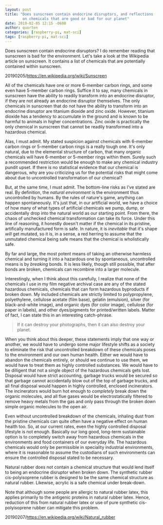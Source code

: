 ```yaml
---
layout: post
title: "Does sunscreen contain endocrine disruptors, and reflections
        on chemicals that are good or bad for our planet"
date: 2019-02-05 12:15 -0600
author: quorten
categories: [raspberry-pi, mat-sci]
tags: [raspberry-pi, mat-sci]
---
```


Does sunscreen contain endocrine disruptors?  I do remember reading
that sunscreen is bad for the environment.  Let's take a look at the
Wikipedia article on sunscreen.  It contains a list of chemicals that
are potentially contained within sunscreen.

20190205/https://en.wikipedia.org/wiki/Sunscreen

All of the chemicals have one or more 6-member carbon rings, and some
even have 5-member carbon rings.  Suffice it to say, many chemicals in
sunscreen have the ability to readily transform into an endocrine
disruptor, if they are not already an endocrine disruptor themselves.
The only chemicals in sunscreen that do not have the ability to
transform into an endocrine disruptor are titanium dioxide and zinc
oxide.  However, titanium dioxide has a tendency to accumulate in the
ground and is known to be harmful to animals in higher concentrations.
Zinc oxide is practically the only chemical in sunscreen that cannot
be readily transformed into a hazardous chemical.

Alas, I must admit.  My stated suspicion against chemicals with
6-member carbon rings or 5-member carbon rings is a really tough one.
It's only natural, due to the elemental structure of carbon, that many
organic chemicals will have 6-member or 5-member rings within them.
Surely such a recommended restriction would be enough to make any
chemical industry pundit upset.  If there is no statistical evidence
that our chemical is dangerous, why are you criticizing us for the
potential risks that might come about due to uncontrolled
transformation of our chemical?

<!-- more -->

But, at the same time, I must admit.  The bottom-line risks as I've
stated are real.  By definition, the _natural environment_ is the
environment thus uncontrolled by humans.  By the rules of nature's
game, anything can happen spontaneously.  It's just that, in our
artificial world, we have a choice of how many of what types of
artificial chemicals we pump, dump, or accidentally drop into the
natural world as our starting point.  From there, the chaos of
unchecked chemical transformation can take its force.  Under this line
of reasoning, it honestly doesn't matter if the chemical in its
pristine, artifically manufactured form is safe.  In nature, it is
_inevitable_ that it's shape _will_ get mutated, so it is, in a sense,
a red herring to assume that the unmutated chemical being safe means
that the chemical is wholistically safe.

By far and large, the most potent means of taking an otherwise
harmless chemical and turning it into a hazardous one by spontaneous,
uncontrolled means is by _breaking_ bonds.  It is less likely, though
still possible, that after bonds are broken, chemicals can recombine
into a larger molecule.

Interestingly, when I think about this carefully, I realize that none
of the chemicals I use in my film negative archival case are any of
the stated hazardous chemicals, chemicals that can form hazardous
byproducts if broken down.  My included chemicals are strictly limited
to polypropylene, polyethylene, cellulose acetate (film base), gelatin
(emulsion), silver (for black-and-white image), and organic dyes (for
color image), cellulose (for paper in labels), and other dyes/pigments
for printed/written labels.  Matter of fact, I can state this in an
interesting catch-phrase.

> If it can destroy your photographs, then it can also destroy your
> planet.

When you think about this deeper, these statements imply that one way
or another, we would have to undergo some major lifestyle shifts as a
society to eliminate the risk that uncontrolled breakdown of these
chemicals poses to the environment and our own human health.  Either
we would have to abandon the chemicals entirely, or should we continue
to use them, we would have to treat them as highly controlled
substances.  We would have to be dilligent that not a single object of
the hazardous chemicals gets lost.  Disposal would have strict
accounting, garbage trucks would be secured so that garbage cannot
accidentally blow out of the top of garbage trucks, and all final
disposal would happen in highly controlled, enclosed incinerators.
The incinerators would burn hot enough to _completely_ break down the
organic molecules, and all flue gases would be electrostatically
filtered to remove heavy metals from the gas and only pass through the
broken down simple organic molecules to the open air.

Even without uncontrolled breakdown of the chemicals, inhaling dust
from the pristine chemicals can quite often have a negative effect on
human health too.  So, at our current rates, even the highly
controlled disposal lifestyle is not enough.  Basically our long good,
long-term sustainable option is to completely switch away from
hazardous chemicals in the environments and food containers of our
everyday life.  The hazardous chemicals would only be permissible in
speciality industrial environments, where it is reasonable to assume
the custodians of such environments can ensure the controlled disposal
stated to be necessary.

Natural rubber does not contain a chemical structure that would lend
itself to being an endocrine disruptor when broken down.  The
synthetic rubber cis-polyisoprene rubber is designed to be the same
chemical structure as natural rubber.  Likewise, acrylic is a safe
chemical under break-down.

Note that although some people are allergic to natural rubber latex,
this applies primarily to the antigenic proteins in natural rubber
latex.  Hence, reduction of this from natural rubber latex or use of
pure synthetic cis-polyisoprene rubber can mitigate this problem.

20190207/https://en.wikipedia.org/wiki/Natural_rubber
